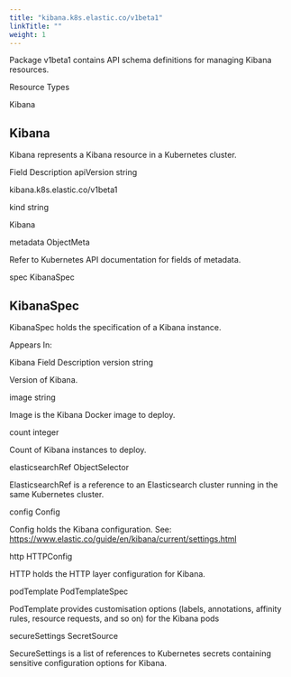 ```yaml
---
title: "kibana.k8s.elastic.co/v1beta1"
linkTitle: ""
weight: 1
---
```


Package v1beta1 contains API schema definitions for managing Kibana resources.

Resource Types

Kibana

## Kibana

Kibana represents a Kibana resource in a Kubernetes cluster.

Field Description
apiVersion string

kibana.k8s.elastic.co/v1beta1

kind string

Kibana

metadata ObjectMeta

Refer to Kubernetes API documentation for fields of metadata.

spec KibanaSpec

## KibanaSpec

KibanaSpec holds the specification of a Kibana instance.

Appears In:

Kibana
Field Description
version string

Version of Kibana.

image string

Image is the Kibana Docker image to deploy.

count integer

Count of Kibana instances to deploy.

elasticsearchRef ObjectSelector

ElasticsearchRef is a reference to an Elasticsearch cluster running in the same Kubernetes cluster.

config Config

Config holds the Kibana configuration. See: https://www.elastic.co/guide/en/kibana/current/settings.html

http HTTPConfig

HTTP holds the HTTP layer configuration for Kibana.

podTemplate PodTemplateSpec

PodTemplate provides customisation options (labels, annotations, affinity rules, resource requests, and so on) for the Kibana pods

secureSettings SecretSource

SecureSettings is a list of references to Kubernetes secrets containing sensitive configuration options for Kibana.
